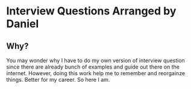 # Interview Questions Arranged by Daniel

## Why?

You may wonder why I have to do my own version of interview question since there are already bunch of examples and guide out there on the internet. However, doing this work help me to remember and reorgainze things. Better for my career. So here I am.
